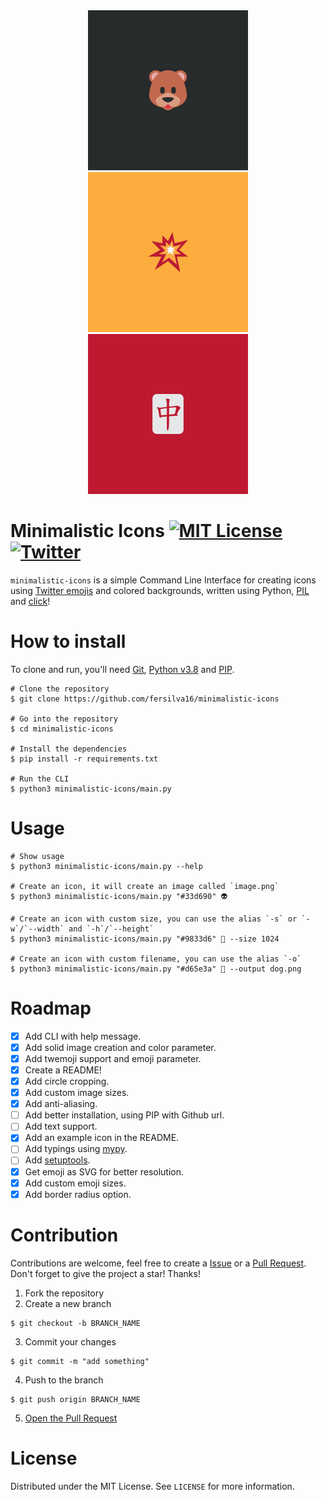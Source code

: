 <div align="center">
    <img src="examples/beer.png" alt="Beer" width="256" height="256">
    <img src="examples/boom.png" alt="Boom" width="256" height="256">
    <img src="examples/majhong.png" alt="Majhong" width="256" height="256">
</div>

# Minimalistic Icons [![MIT License][license-shield]][license-url] [![Twitter][twitter-shield]][twitter-url]
`minimalistic-icons` is a simple Command Line Interface for creating icons using [Twitter emojis](https://twemoji.twitter.com) and colored backgrounds, written using Python, [PIL](https://pillow.readthedocs.io) and [click](https://click.palletsprojects.com)!

# How to install
To clone and run, you'll need [Git](https://git-scm.com), [Python v3.8](https://www.python.org) and [PIP](https://pip.pypa.io).

```console
# Clone the repository
$ git clone https://github.com/fersilva16/minimalistic-icons

# Go into the repository
$ cd minimalistic-icons

# Install the dependencies
$ pip install -r requirements.txt

# Run the CLI
$ python3 minimalistic-icons/main.py
```

# Usage
```console
# Show usage
$ python3 minimalistic-icons/main.py --help

# Create an icon, it will create an image called `image.png`
$ python3 minimalistic-icons/main.py "#33d690" 👽

# Create an icon with custom size, you can use the alias `-s` or `-w`/`--width` and `-h`/`--height`
$ python3 minimalistic-icons/main.py "#9833d6" 🦴 --size 1024

# Create an icon with custom filename, you can use the alias `-o`
$ python3 minimalistic-icons/main.py "#d65e3a" 🐾 --output dog.png
```

# Roadmap
- [x] Add CLI with help message.
- [x] Add solid image creation and color parameter.
- [x] Add twemoji support and emoji parameter.
- [x] Create a README!
- [x] Add circle cropping.
- [x] Add custom image sizes.
- [x] Add anti-aliasing.
- [ ] Add better installation, using PIP with Github url.
- [ ] Add text support.
- [x] Add an example icon in the README.
- [ ] Add typings using [mypy](http://mypy-lang.org).
- [ ] Add [setuptools](https://setuptools.pypa.io).
- [x] Get emoji as SVG for better resolution.
- [x] Add custom emoji sizes.
- [x] Add border radius option.

# Contribution
Contributions are welcome, feel free to create a [Issue][new-issue-url] or a [Pull Request][new-pr-url]. Don't forget to give the project a star! Thanks!

1. Fork the repository
2. Create a new branch
```console
$ git checkout -b BRANCH_NAME
```
3. Commit your changes
```console
$ git commit -m "add something"
```
4. Push to the branch
```console
$ git push origin BRANCH_NAME
```
5. [Open the Pull Request][new-pr-url]

# License
Distributed under the MIT License. See `LICENSE` for more information.


<!-- Links and images -->
[license-shield]: https://img.shields.io/github/license/fersilva16/minimalistic-icons?style=flat-square
[license-url]: https://github.com/fersilva16/minimalistic-icons/blob/master/LICENSE
[twitter-shield]: https://img.shields.io/badge/-fersilvaa16-black.svg?style=flat-square&logo=twitter&logoColor=white&colorB=49a2f2
[twitter-url]: https://twitter.com/fersilvaa16
[new-issue-url]: https://github.com/fersilva16/minimalistic-icons/issues/new
[new-pr-url]: https://github.com/fersilva16/minimalistic-icons/pulls/new
